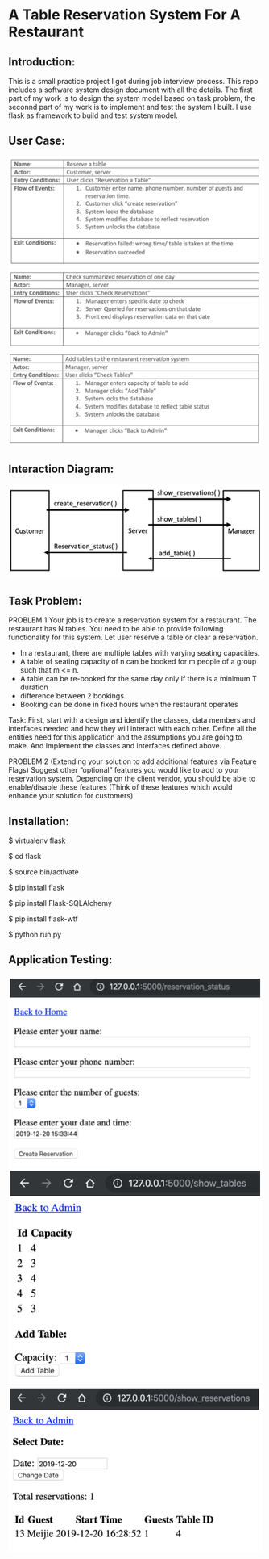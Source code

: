 # A Table Reservation System For A Restaurant


Introduction:
------
This is a small practice project I got during job interview process. This repo includes a software system design document with all the details. The first part of my work is to design the system model based on task problem, the seconnd part of my work is to implement and test the system I built. I use flask as framework to build and test system model.

User Case:
------
![GitHub Logo](/img/user1.png)
![GitHub Logo](/img/user2.png)
![GitHub Logo](/img/user3.png)

Interaction Diagram:
------
![GitHub Logo](/img/system.png)

Task Problem:
------
PROBLEM 1 Your job is to create a reservation system for a restaurant. The restaurant has N tables. You need to be able to provide following functionality for this system. Let user reserve a table or clear a reservation.
- In a restaurant, there are multiple tables with varying seating capacities.
- A table of seating capacity of n can be booked for m people of a group such that m <= n.
- A table can be re-booked for the same day only if there is a minimum T duration
- difference between 2 bookings.
- Booking can be done in fixed hours when the restaurant operates

Task: First, start with a design and identify the classes, data members and interfaces needed and how they will interact with each other. Define all the entities need for this application and the assumptions you are going to make. And Implement the classes and interfaces defined above.

PROBLEM 2 (Extending your solution to add additional features via Feature Flags)
Suggest other “optional” features you would like to add to your reservation system. Depending on the client vendor, you should be able to enable/disable these features (Think of these features which would enhance your solution for customers)

Installation:
------
$ virtualenv flask

$ cd flask

$ source bin/activate

$ pip install flask

$ pip install Flask-SQLAlchemy

$ pip install flask-wtf

$ python run.py

Application Testing:
------
![GitHub Logo](/img/screen1.png)
![GitHub Logo](/img/screen2.png)
![GitHub Logo](/img/screen3.png)




